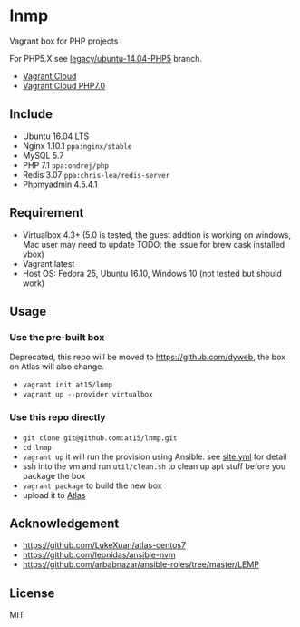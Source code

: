 # lnmp
Vagrant box for PHP projects

For PHP5.X see [legacy/ubuntu-14.04-PHP5](https://github.com/at15/lnmp/tree/legacy/ubuntu-14.04-PHP5) branch.

- [Vagrant Cloud](https://atlas.hashicorp.com/at15/boxes/lnmp/)
- [Vagrant Cloud PHP7.0](https://atlas.hashicorp.com/at15/boxes/lnmp7/)

## Include

- Ubuntu 16.04 LTS
- Nginx 1.10.1 `ppa:nginx/stable`
- MySQL 5.7
- PHP 7.1 `ppa:ondrej/php`
- Redis 3.07 `ppa:chris-lea/redis-server`
- Phpmyadmin 4.5.4.1

## Requirement

- Virtualbox 4.3+ (5.0 is tested, the guest addtion is working on windows, Mac user may
need to update TODO: the issue for brew cask installed vbox)
- Vagrant latest
- Host OS: Fedora 25, Ubuntu 16.10, Windows 10 (not tested but should work)

## Usage

### Use the pre-built box

Deprecated, this repo will be moved to https://github.com/dyweb, the box on Atlas will also change.

- `vagrant init at15/lnmp`
- `vagrant up --provider virtualbox`

### Use this repo directly

- `git clone git@github.com:at15/lnmp.git`
- `cd lnmp`
- `vagrant up` it will run the provision using Ansible. see [site.yml](site.yml) for detail
- ssh into the vm and run `util/clean.sh` to clean up apt stuff before you package the box
- `vagrant package` to build the new box
- upload it to [Atlas](https://atlas.hashicorp.com/boxes/search?utm_source=vagrantcloud.com&vagrantcloud=1)

## Acknowledgement

- https://github.com/LukeXuan/atlas-centos7
- https://github.com/leonidas/ansible-nvm
- https://github.com/arbabnazar/ansible-roles/tree/master/LEMP

## License

MIT
